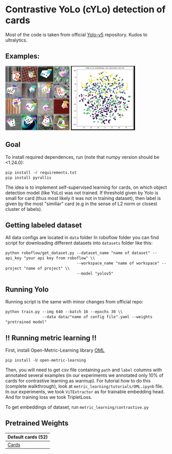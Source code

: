# Contrastive YoLo (cYLo) detection of cards

Most of the code is taken from official [Yolo-v5](https://github.com/ultralytics/yolov5) repository. Kudos to ultralytics.

## Examples:
<img src="val_batch0_pred.jpg" width="200" height="200"> <img src="embedding_example.png" width="200" height="200">

## Goal
To install required dependences, run (note that numpy version should be <1.24.0):
```
pip install -r requirements.txt
pip install pyrallis
```

The idea is to implement self-supervised learning for cards, on which object detection model (like YoLo) was not trained. If threshold given by Yolo is small for card (thus most likely it was not in training dataset), then label is given by the most "similiar" card (e.g in the sense of L2 norm or closest cluster of labels).

## Getting labeled dataset
All data configs are located in `data` folder
In roboflow folder you can find script for downloading different datasets into `datasets` folder like this:

```
python roboflow/get_dataset.py --dataset_name "name of dataset" --api_key "your api key from roboflow" \\
                               --workspace_name "name of workspace" --project "name of project" \\
                               --model "yolov5"
```

## Running Yolo

Running script is the same with minor changes from official repo:

```
python train.py --img 640 --batch 16 --epochs 30 \\
                --data data/"name of config file".yaml --weights "pretrained model"
```

## !! Running metric learning !!
First, install Open-Metric-Learning library [OML](https://github.com/OML-Team/open-metric-learning)
```
pip install -U open-metric-learning
```
Then, you will need to get csv file containing `path` and `label` columns with annotated several examples (in our experiments we annotated only 10% of cards for contrastive learning as warmup).
For tutorial how to do this (complete walkthrough), look at `metric_learning/tutorials/OML.ipynb` file. In our experiments, we took `ViTExtractor` as for trainable embedding head. And for training loss we took TripletLoss.

To get embeddings of dataset, run `metric_learning/contrastive.py`

## Pretrained Weights

| Default cards (52)  | 
| ------------------- |
| [Cards](https://drive.google.com/file/d/1mdOGq-HdlIKMlzUMJzcpOw3FR3lDQTa_/view?usp=sharing)|